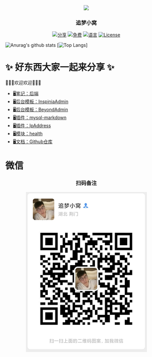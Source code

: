 <p align="center"><img src="https://avatars2.githubusercontent.com/u/31272102" width="100"></p>
<h3 align="center">追梦小窝</h3>
<p align="center">
<a href="https://github.com/iszmxw/"><img src="https://img.shields.io/badge/%E5%88%86-%E4%BA%AB-green?logo=symantec&style=plastic" alt="分享"></a>
<a href="https://github.com/iszmxw/"><img src="https://img.shields.io/badge/%E5%85%8D%E8%B4%B9-100%25-brightgreen" alt="免费"></a>
<a href="https://github.com/iszmxw/"><img src="https://img.shields.io/badge/%E8%AF%AD%E8%A8%80-markdown-blue" alt="语言"></a>
<a href="https://github.com/iszmxw/"><img src="https://img.shields.io/badge/License-MIT-red" alt="License"></a>
</p>



![Anurag's github stats](https://github-readme-stats.vercel.app/api?username=iszmxw&show_icons=true&theme=radical&line_height=40&title_color=62BFAD&icon_color=79ff97&text_color=F7F8E8&bg_color=151515)
[![Top Langs](https://github-readme-stats.vercel.app/api/top-langs/?username=iszmxw&show_icons=true&theme=radical&line_height=40&title_color=62BFAD&icon_color=79ff97&text_color=F7F8E8&bg_color=151515)]


# ✨ 好东西大家一起来分享 ✨ 

👋👋👋欢迎欢迎👋👋👋

- [🖥笔记：后端](https://iszmxw.github.io/studys)
- [🖥后台模板：InspiniaAdmin](https://github.com/iszmxw/InspiniaAdmin)
- [🖥后台模板：BeyondAdmin](https://github.com/iszmxw/BeyondAdmin)
- [🖥插件：mysql-markdown](https://github.com/iszmxw/mysql-markdown)
- [🖥插件：IpAddress](https://github.com/iszmxw/IpAddress)
- [🖥模块：health](https://github.com/iszmxw/health)
- [🖥文档：Github仓库](https://github.com/iszmxw/iszmxw.github.io)

# 微信

<h3 align="center">扫码备注</h3>
<p align="center"><img src="https://raw.githubusercontent.com/iszmxw/iszmxw/master/static/images/wx.png"></p>
